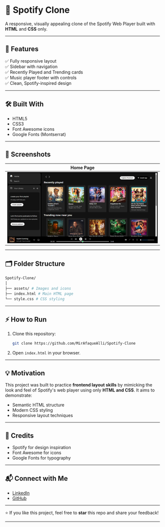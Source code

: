 # 🎵 Spotify Clone

A responsive, visually appealing clone of the Spotify Web Player built with **HTML** and **CSS** only.

---

## 🚀 Features

✅ Fully responsive layout  
✅ Sidebar with navigation   
✅ Recently Played and Trending cards  
✅ Music player footer with controls  
✅ Clean, Spotify-inspired design

---

## 🛠️ Built With

- HTML5
- CSS3
- Font Awesome icons
- Google Fonts (Montserrat)

---

## 📸 Screenshots

| Home Page |
|-----------|
| ![Screenshot](./assets/Screenshot.png) | 

---

## 🗂️ Folder Structure
```bash
Spotify-Clone/
│
├── assets/ # Images and icons
├── index.html # Main HTML page
└── style.css # CSS styling
```

---

## ⚡ How to Run

1. Clone this repository:
   ```bash
   git clone https://github.com/MirAfaqueAlli/Spotify-Clone
   ```
2. Open `index.html` in your browser.

---

## 💡 Motivation

This project was built to practice **frontend layout skills** by mimicking the look and feel of Spotify's web player using only **HTML and CSS**. It aims to demonstrate:

- Semantic HTML structure
- Modern CSS styling
- Responsive layout techniques

---

## 🙏 Credits

- Spotify for design inspiration
- Font Awesome for icons
- Google Fonts for typography

---

## 📬 Connect with Me

- [LinkedIn](https://www.linkedin.com/in/mir-afaque-alli/)
- [GitHub](https://github.com/MirAfaqueAlli)

---

⭐ If you like this project, feel free to **star** this repo and share your feedback!

---
